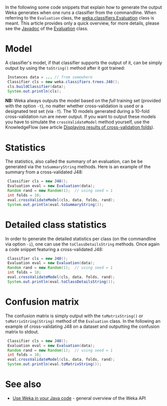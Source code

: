 

In the following some code snippets that explain how to generate the output Weka generates when one runs a classifier from the commandline. When referring to the `Evaluation` class, the [weka.classifiers.Evaluation](http://weka.sourceforge.net/doc.dev/weka/classifiers/Evaluation.html) class is meant. This article provides only a quick overview, for more details, please see the [Javadoc](http://weka.sourceforge.net/doc.dev/) of the [Evaluation](http://weka.sourceforge.net/doc.dev/weka/classifiers/Evaluation.html) class.

# Model
A classifier's model, if that classifier supports the output of it, can be simply output by using the `toString()` method after it got trained:

```java
 Instances data = ... // from somewhere
 Classifier cls = new weka.classifiers.trees.J48();
 cls.buildClassifier(data);
 System.out.println(cls);
```
**NB:** Weka always outputs the model based on the *full* training set (provided with the option `-t`), no matter whether cross-validation is used or a designated test set (via `-T`). The 10 models generated during a 10-fold cross-validation run are never output. If you want to output these models you have to simulate the `crossValidateModel` method yourself, use the KnowledgeFlow (see article [Displaying results of cross-validation folds](visualization/displaying_results_of_cross_validation_folds.md)).

# Statistics
The statistics, also called the summary of an evaluation, can be be generated via the `toSummaryString` methods. Here is an example of the summary from a cross-validated J48:

```java
 Classifier cls = new J48();
 Evaluation eval = new Evaluation(data);
 Random rand = new Random(1);  // using seed = 1
 int folds = 10;
 eval.crossValidateModel(cls, data, folds, rand);
 System.out.println(eval.toSummaryString());
```

# Detailed class statistics
In order to generate the detailed statistics per class (on the commandline via option `-i`), one can use the `toClassDetailsString` methods. Once again a code snippet featuring a cross-validated J48:

```java
 Classifier cls = new J48();
 Evaluation eval = new Evaluation(data);
 Random rand = new Random(1);  // using seed = 1
 int folds = 10;
 eval.crossValidateModel(cls, data, folds, rand);
 System.out.println(eval.toClassDetailsString());
```

# Confusion matrix
The confusion matrix is simply output with the `toMatrixString()` or `toMatrixString(String)` method of the `Evaluation` class. In the following an example of cross-validating J48 on a dataset and outputting the confusion matrix to stdout.
```java
 Classifier cls = new J48();
 Evaluation eval = new Evaluation(data);
 Random rand = new Random(1);  // using seed = 1
 int folds = 10;
 eval.crossValidateModel(cls, data, folds, rand);
 System.out.println(eval.toMatrixString());
```

# See also
* [Use Weka in your Java code](use_weka_in_your_java_code.md) - general overview of the Weka API
